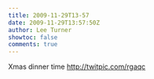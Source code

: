 ```yaml
---
title: 2009-11-29T13-57
date: 2009-11-29T13:57:50Z
author: Lee Turner
showtoc: false
comments: true
---
```


Xmas dinner time  http://twitpic.com/rgaqc

